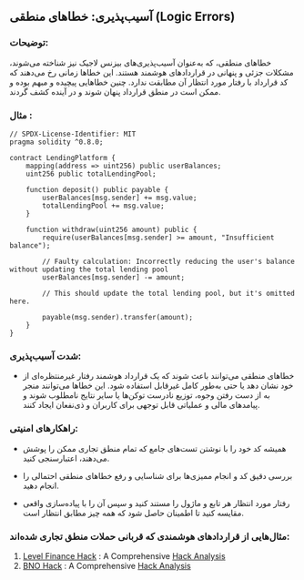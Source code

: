 ## آسیب‌پذیری: خطاهای منطقی (Logic Errors)

### توضیحات: 
خطاهای منطقی، که به‌عنوان آسیب‌پذیری‌های بیزنس لاجیک نیز شناخته می‌شوند، مشکلات جزئی و پنهانی در قراردادهای هوشمند هستند. این خطاها زمانی رخ می‌دهند که کد قرارداد با رفتار مورد انتظار آن مطابقت ندارد. چنین خطاهایی پیچیده و مبهم بوده و ممکن است در منطق قرارداد پنهان شوند و در آینده کشف گردند.

### مثال :
```
// SPDX-License-Identifier: MIT
pragma solidity ^0.8.0;

contract LendingPlatform {
    mapping(address => uint256) public userBalances;
    uint256 public totalLendingPool;

    function deposit() public payable {
        userBalances[msg.sender] += msg.value;
        totalLendingPool += msg.value;
    }

    function withdraw(uint256 amount) public {
        require(userBalances[msg.sender] >= amount, "Insufficient balance");
        
        // Faulty calculation: Incorrectly reducing the user's balance without updating the total lending pool
        userBalances[msg.sender] -= amount;
        
        // This should update the total lending pool, but it's omitted here.
        
        payable(msg.sender).transfer(amount);
    }
}
```
### شدت آسیب‌پذیری:
- خطاهای منطقی می‌توانند باعث شوند که یک قرارداد هوشمند رفتار غیرمنتظره‌ای از خود نشان دهد یا حتی به‌طور کامل غیرقابل استفاده شود. این خطاها می‌توانند منجر به از دست رفتن وجوه، توزیع نادرست توکن‌ها یا سایر نتایج نامطلوب شوند و پیامدهای مالی و عملیاتی قابل توجهی برای کاربران و ذی‌نفعان ایجاد کنند.
  
### راهکارهای امنیتی:
- همیشه کد خود را با نوشتن تست‌های جامع که تمام منطق تجاری ممکن را پوشش می‌دهند، اعتبارسنجی کنید.

- بررسی دقیق کد و انجام ممیزی‌ها برای شناسایی و رفع خطاهای منطقی احتمالی را انجام دهید.

- رفتار مورد انتظار هر تابع و ماژول را مستند کنید و سپس آن را با پیاده‌سازی واقعی مقایسه کنید تا اطمینان حاصل شود که همه چیز مطابق انتظار است.


### مثال‌هایی از قراردادهای هوشمندی که قربانی حملات منطق تجاری شده‌اند:
1. [Level Finance Hack](https://bscscan.com/address/0x9f00fbd6c095d2c542687ed5afb68d9c3fb2f464#code#F11#L165) : A Comprehensive [Hack Analysis](https://blog.solidityscan.com/level-finance-hack-analysis-16fda3996ecb)
2. [BNO Hack](https://bscscan.com/address/0xdca503449899d5649d32175a255a8835a03e4006#code) : A Comprehensive [Hack Analysis](https://blog.solidityscan.com/bno-hack-analysis-15436d73e44e)
